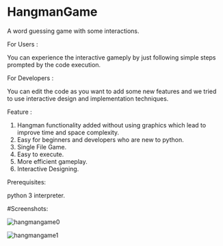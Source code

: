 # HangmanGame
A word guessing game with some interactions.

For Users :

You can experience the interactive gameply by just following simple steps prompted by the code execution.

For Developers :

You can edit the code as you want to add some new features and we tried to use interactive design and implementation techniques.

Feature :
1. Hangman functionality added without using graphics which lead to improve time and space complexity.
2. Easy for beginners and developers who are new to python.
3. Single File Game.
4. Easy to execute.
5. More efficient gameplay.
6. Interactive Designing.

Prerequisites:

python 3 interpreter.

#Screenshots:

![hangmangame0](https://user-images.githubusercontent.com/52665339/122667591-36a3b300-d1d1-11eb-95b1-f652a12c81ad.PNG)

![hangmangame1](https://user-images.githubusercontent.com/52665339/122667603-47542900-d1d1-11eb-815d-e78941034bde.PNG)
